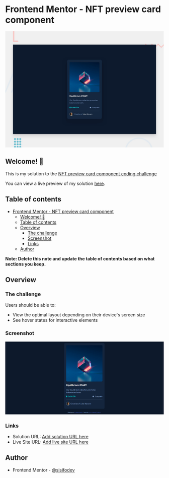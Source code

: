 # Frontend Mentor - NFT preview card component

![Design preview for the NFT preview card component coding challenge](./desktop-preview.jpg)

## Welcome! 👋

This is my solution to the [NFT preview card component coding challenge](https://www.frontendmentor.io/challenges/nft-preview-card-component-SbdUL_w0U)

You can view a live preview of my solution [here](https://upbeat-mahavira-49eff3.netlify.app/).

## Table of contents

- [Frontend Mentor - NFT preview card component](#frontend-mentor---nft-preview-card-component)
  - [Welcome! 👋](#welcome-)
  - [Table of contents](#table-of-contents)
  - [Overview](#overview)
    - [The challenge](#the-challenge)
    - [Screenshot](#screenshot)
    - [Links](#links)
  - [Author](#author)

**Note: Delete this note and update the table of contents based on what sections you keep.**

## Overview

### The challenge

Users should be able to:

- View the optimal layout depending on their device's screen size
- See hover states for interactive elements

### Screenshot

![Design preview for the NFT preview card component coding challenge](./screenshot.png)

### Links

- Solution URL: [Add solution URL here](https://your-solution-url.com)
- Live Site URL: [Add live site URL here](https://upbeat-mahavira-49eff3.netlify.app/)


## Author

- Frontend Mentor - [@sisifodev](https://www.frontendmentor.io/profile/SisifoDev)



